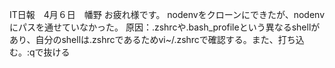 IT日報　4月６日　幡野
お疲れ様です。
nodenvをクローンにできたが、nodenvにパスを通せていなかった。
原因：.zshrcや.bash_profileという異なるshellがあり、自分のshellは.zshrcであるためvi~/.zshrcで確認する。また、打ち込む。:qで抜ける
